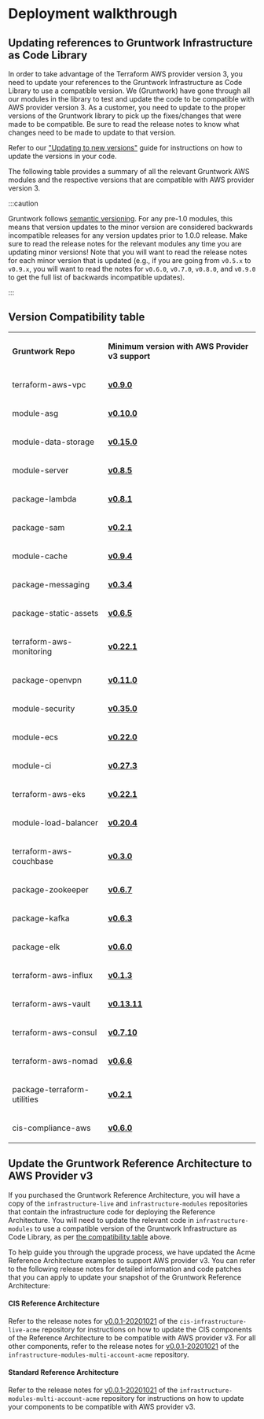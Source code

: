 # Deployment walkthrough

## Updating references to Gruntwork Infrastructure as Code Library

In order to take advantage of the Terraform AWS provider version 3, you need to update your references to the Gruntwork
Infrastructure as Code Library to use a compatible version. We (Gruntwork) have gone through all our modules in the
library to test and update the code to be compatible with AWS provider version 3. As a customer, you need to update to
the proper versions of the Gruntwork library to pick up the fixes/changes that were made to be compatible. Be sure to
read the release notes to know what changes need to be made to update to that version.

Refer to our ["Updating to new versions"](/docs/guides/stay-up-to-date/versioning#updating-to-new-versions) guide
for instructions on how to update the versions in your code.

The following table provides a summary of all the relevant Gruntwork AWS modules and the respective versions that are
compatible with AWS provider version 3.

:::caution

Gruntwork follows [semantic
versioning](/docs/guides/stay-up-to-date/versioning#semantic-versioning).
For any pre-1.0 modules, this means that version updates to the minor version
are considered backwards incompatible releases for any version updates prior to
1.0.0 release. Make sure to read the release notes for the relevant modules any
time you are updating minor versions! Note that you will want to read the
release notes for each minor version that is updated (e.g., if you are going
from `v0.5.x` to `v0.9.x`, you will want to read the notes for `v0.6.0`,
`v0.7.0`, `v0.8.0`, and `v0.9.0` to get the full list of backwards incompatible
updates).

:::

## Version Compatibility table

<table>
<colgroup>
<col />
<col />
</colgroup>
<tbody>
<tr className="odd">
<td><p><strong>Gruntwork Repo</strong></p></td>
<td><p><strong>Minimum version with AWS Provider v3 support</strong></p></td>
</tr>
<tr className="even">
<td><p>terraform-aws-vpc</p></td>
<td><p><strong><a href="https://github.com/gruntwork-io/terraform-aws-vpc/releases/tag/v0.9.0">v0.9.0</a></strong></p></td>
</tr>
<tr className="odd">
<td><p>module-asg</p></td>
<td><p><strong><a href="https://github.com/gruntwork-io/module-asg/releases/tag/v0.10.0">v0.10.0</a></strong></p></td>
</tr>
<tr className="even">
<td><p>module-data-storage</p></td>
<td><p><strong><a href="https://github.com/gruntwork-io/module-data-storage/releases/tag/v0.15.0">v0.15.0</a></strong></p></td>
</tr>
<tr className="odd">
<td><p>module-server</p></td>
<td><p><strong><a href="https://github.com/gruntwork-io/module-server/releases/tag/v0.8.5">v0.8.5</a></strong></p></td>
</tr>
<tr className="even">
<td><p>package-lambda</p></td>
<td><p><strong><a href="https://github.com/gruntwork-io/package-lambda/releases/tag/v0.8.1">v0.8.1</a></strong></p></td>
</tr>
<tr className="odd">
<td><p>package-sam</p></td>
<td><p><strong><a href="https://github.com/gruntwork-io/package-sam/releases/tag/v0.2.1">v0.2.1</a></strong></p></td>
</tr>
<tr className="even">
<td><p>module-cache</p></td>
<td><p><strong><a href="https://github.com/gruntwork-io/module-cache/releases/tag/v0.9.4">v0.9.4</a></strong></p></td>
</tr>
<tr className="odd">
<td><p>package-messaging</p></td>
<td><p><strong><a href="https://github.com/gruntwork-io/package-messaging/releases/tag/v0.3.4">v0.3.4</a></strong></p></td>
</tr>
<tr className="even">
<td><p>package-static-assets</p></td>
<td><p><strong><a href="https://github.com/gruntwork-io/package-static-assets/releases/tag/v0.6.5">v0.6.5</a></strong></p></td>
</tr>
<tr className="odd">
<td><p>terraform-aws-monitoring</p></td>
<td><p><strong><a href="https://github.com/gruntwork-io/terraform-aws-monitoring/releases/tag/v0.22.1">v0.22.1</a></strong></p></td>
</tr>
<tr className="even">
<td><p>package-openvpn</p></td>
<td><p><strong><a href="https://github.com/gruntwork-io/package-openvpn/releases/tag/v0.11.0">v0.11.0</a></strong></p></td>
</tr>
<tr className="odd">
<td><p>module-security</p></td>
<td><p><strong><a href="https://github.com/gruntwork-io/module-security/releases/tag/v0.35.0">v0.35.0</a></strong></p></td>
</tr>
<tr className="even">
<td><p>module-ecs</p></td>
<td><p><strong><a href="https://github.com/gruntwork-io/module-ecs/releases/tag/v0.22.0">v0.22.0</a></strong></p></td>
</tr>
<tr className="odd">
<td><p>module-ci</p></td>
<td><p><strong><a href="https://github.com/gruntwork-io/module-ci/releases/tag/v0.27.3">v0.27.3</a></strong></p></td>
</tr>
<tr className="even">
<td><p>terraform-aws-eks</p></td>
<td><p><strong><a href="https://github.com/gruntwork-io/terraform-aws-eks/releases/tag/v0.22.1">v0.22.1</a></strong></p></td>
</tr>
<tr className="odd">
<td><p>module-load-balancer</p></td>
<td><p><strong><a href="https://github.com/gruntwork-io/module-load-balancer/releases/tag/v0.20.4">v0.20.4</a></strong></p></td>
</tr>
<tr className="even">
<td><p>terraform-aws-couchbase</p></td>
<td><p><strong><a href="https://github.com/gruntwork-io/terraform-aws-couchbase/releases/tag/v0.3.0">v0.3.0</a></strong></p></td>
</tr>
<tr className="odd">
<td><p>package-zookeeper</p></td>
<td><p><strong><a href="https://github.com/gruntwork-io/package-zookeeper/releases/tag/v0.6.7">v0.6.7</a></strong></p></td>
</tr>
<tr className="even">
<td><p>package-kafka</p></td>
<td><p><strong><a href="https://github.com/gruntwork-io/package-kafka/releases/tag/v0.6.3">v0.6.3</a></strong></p></td>
</tr>
<tr className="odd">
<td><p>package-elk</p></td>
<td><p><strong><a href="https://github.com/gruntwork-io/package-elk/releases/tag/v0.6.0">v0.6.0</a></strong></p></td>
</tr>
<tr className="even">
<td><p>terraform-aws-influx</p></td>
<td><p><strong><a href="https://github.com/gruntwork-io/terraform-aws-influx/releases/tag/v0.1.3">v0.1.3</a></strong></p></td>
</tr>
<tr className="odd">
<td><p>terraform-aws-vault</p></td>
<td><p><strong><a href="https://github.com/hashicorp/terraform-aws-vault/releases/tag/v0.13.11">v0.13.11</a></strong></p></td>
</tr>
<tr className="even">
<td><p>terraform-aws-consul</p></td>
<td><p><strong><a href="https://github.com/hashicorp/terraform-aws-consul/releases/tag/v0.7.10">v0.7.10</a></strong></p></td>
</tr>
<tr className="odd">
<td><p>terraform-aws-nomad</p></td>
<td><p><strong><a href="https://github.com/hashicorp/terraform-aws-nomad/releases/tag/v0.6.6">v0.6.6</a></strong></p></td>
</tr>
<tr className="even">
<td><p>package-terraform-utilities</p></td>
<td><p><strong><a href="https://github.com/gruntwork-io/package-terraform-utilities/releases/tag/v0.2.1">v0.2.1</a></strong></p></td>
</tr>
<tr className="odd">
<td><p>cis-compliance-aws</p></td>
<td><p><strong><a href="https://github.com/gruntwork-io/cis-compliance-aws/releases/tag/v0.6.0">v0.6.0</a></strong></p></td>
</tr>
</tbody>
</table>

## Update the Gruntwork Reference Architecture to AWS Provider v3

If you purchased the Gruntwork Reference Architecture, you will have a copy of the `infrastructure-live` and
`infrastructure-modules` repositories that contain the infrastructure code for deploying the Reference Architecture. You
will need to update the relevant code in `infrastructure-modules` to use a compatible version of the
Gruntwork Infrastructure as Code Library, as per [the compatibility table](#version-compatibility-table) above.

To help guide you through the upgrade process, we have updated the Acme Reference Architecture examples to support AWS
provider v3. You can refer to the following release notes for detailed information and code patches that you can apply
to update your snapshot of the Gruntwork Reference Architecture:

<div className="dlist">

#### CIS Reference Architecture

Refer to the release notes for
[v0.0.1-20201021](https://github.com/gruntwork-io/cis-infrastructure-live-acme/releases/tag/v0.0.20201021)
of the `cis-infrastructure-live-acme` repository for instructions on how to
update the CIS components of the Reference Architecture to be compatible with
AWS provider v3. For all other components, refer to the release notes for
[v0.0.1-20201021](https://github.com/gruntwork-io/infrastructure-modules-multi-account-acme/releases/tag/v0.0.20201021)
of the `infrastructure-modules-multi-account-acme` repository.

#### Standard Reference Architecture

Refer to the release notes for
[v0.0.1-20201021](https://github.com/gruntwork-io/infrastructure-modules-multi-account-acme/releases/tag/v0.0.20201021)
of the `infrastructure-modules-multi-account-acme` repository for instructions
on how to update your components to be compatible with AWS provider v3.

</div>
